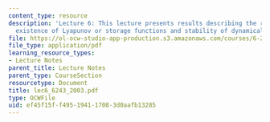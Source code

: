 ```yaml
---
content_type: resource
description: 'Lecture 6: This lecture presents results describing the relation between
  existence of Lyapunov or storage functions and stability of dynamical systems.'
file: https://ol-ocw-studio-app-production.s3.amazonaws.com/courses/6-243j-dynamics-of-nonlinear-systems-fall-2003/ef45f15ff495194117083d0aafb13285_lec6_6243_2003.pdf
file_type: application/pdf
learning_resource_types:
- Lecture Notes
parent_title: Lecture Notes
parent_type: CourseSection
resourcetype: Document
title: lec6_6243_2003.pdf
type: OCWFile
uid: ef45f15f-f495-1941-1708-3d0aafb13285
---
```

